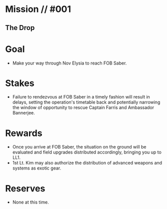 # Mission // #001
## The Drop
# Goal
- Make your way through Nov Elysia to reach FOB Saber.

# Stakes
- Failure to rendezvous at FOB Saber in a timely fashion will result in delays, setting the operation's timetable back and potentially narrowing the window of opportunity to rescue Captain Farris and Ambassador Bannerjee.

# Rewards
- Once you arrive at FOB Saber, the situation on the ground will be evaluated and field upgrades distributed accordingly, bringing you up to LL1.
- 1st Lt. Kim may also authorize the distribution of advanced weapons and systems as exotic gear.

# Reserves
- None at this time.